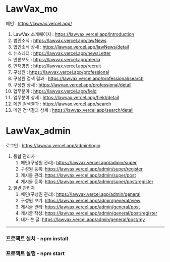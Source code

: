# LawVax_mo

메인 : https://lawvax.vercel.app/

1. LawVax 소개페이지 : https://lawvax.vercel.app/introduction
2. 법인소식 : https://lawvax.vercel.app/lawNews
3. 법인소식 상세 : https://lawvax.vercel.app/lawNews/detail
4. 뉴스레터 : https://lawvax.vercel.app/newsLetter
5. 언론보도 : https://lawvax.vercel.app/media
6. 인재영입 : https://lawvax.vercel.app/recruit
7. 구성원 : https://lawvax.vercel.app/professional
8. 구성원 검색 결과 : https://lawvax.vercel.app/professional/search
9. 구성원 상세 : https://lawvax.vercel.app/professional/detail
10. 업무분야 : https://lawvax.vercel.app/field
11. 업무분야 상세 : https://lawvax.vercel.app/field/detail
12. 메인 검색결과 : https://lawvax.vercel.app/search
13. 메인 검색결과 상세 : https://lawvax.vercel.app/search/detail

# LawVax_admin

로그인 : https://lawvax.vercel.app/admin/login

1. 통합 관리자
    1. 메인(구성원 관리): https://lawvax.vercel.app/admin/super
    2. 구성원 등록: https://lawvax.vercel.app/admin/super/register
    3. 게시물 관리: https://lawvax.vercel.app/admin/super/post
    4. 게시물 등록: https://lawvax.vercel.app/admin/super/post/register
2. 일반 관리자
    1. 메인(구성원 관리): https://lawvax.vercel.app/admin/general
    2. 구성원 보기: https://lawvax.vercel.app/admin/general/view
    3. 게시글 관리: https://lawvax.vercel.app/admin/general/post
    4. 게시글 작성: https://lawvax.vercel.app/admin/general/post/register
    5. 내가 쓴 글: https://lawvax.vercel.app/admin/general/post/my
  
<hr/>

### 프로젝트 설치 - npm install
### 프로젝트 실행 - npm start
